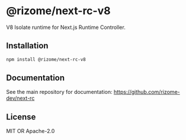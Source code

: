 # @rizome/next-rc-v8

V8 Isolate runtime for Next.js Runtime Controller.

## Installation

```bash
npm install @rizome/next-rc-v8
```

## Documentation

See the main repository for documentation: https://github.com/rizome-dev/next-rc

## License

MIT OR Apache-2.0